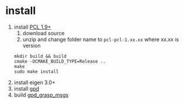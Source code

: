 # install
1. install [PCL 1.9+](https://github.com/PointCloudLibrary/pcl/releases)
   1. download source
   2. unzip and change folder name to `pcl-pcl-1.xx.xx` where xx.xx is version
    ```
    mkdir build && build
    cmake -DCMAKE_BUILD_TYPE=Release ..
    make
    sudo make install
    ```
2. install eigen 3.0+
3. install [gpd](https://github.com/sbgisen/gpd)
4. build [gpd_grasp_msgs](https://github.com/TAMS-Group/gpd_grasp_msgs)
